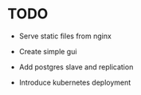 # TODO


* Serve static files from nginx
* Create simple gui

* Add postgres slave and replication
* Introduce kubernetes deployment


